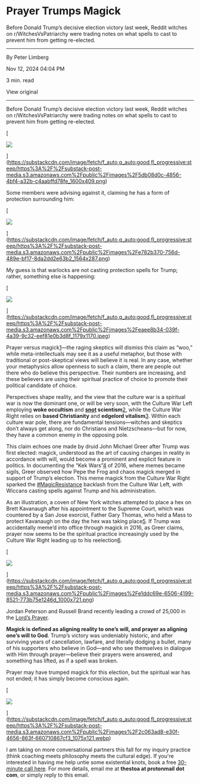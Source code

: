 # Prayer Trumps Magick

Before Donald Trump’s decisive election victory last week, Reddit witches on r/WitchesVsPatriarchy were trading notes on what spells to cast to prevent him from getting re-elected.

---

By Peter Limberg

Nov 12, 2024 04:04 PM

3 min. read

View original

---

Before Donald Trump’s decisive election victory last week, Reddit witches on r/WitchesVsPatriarchy were trading notes on what spells to cast to prevent him from getting re-elected.

[

![](https://substackcdn.com/image/fetch/w_1456,c_limit,f_auto,q_auto:good,fl_progressive:steep/https%3A%2F%2Fsubstack-post-media.s3.amazonaws.com%2Fpublic%2Fimages%2F5db08d0c-4856-4bf4-a32b-c4aabffd78fe_1600x409.png)

](https://substackcdn.com/image/fetch/f_auto,q_auto:good,fl_progressive:steep/https%3A%2F%2Fsubstack-post-media.s3.amazonaws.com%2Fpublic%2Fimages%2F5db08d0c-4856-4bf4-a32b-c4aabffd78fe_1600x409.png)

Some members were advising against it, claiming he has a form of protection surrounding him:

[

![](https://substackcdn.com/image/fetch/w_1456,c_limit,f_auto,q_auto:good,fl_progressive:steep/https%3A%2F%2Fsubstack-post-media.s3.amazonaws.com%2Fpublic%2Fimages%2Fe782b370-756d-489e-bf17-8da2dd2e63b2_1564x287.png)

](https://substackcdn.com/image/fetch/f_auto,q_auto:good,fl_progressive:steep/https%3A%2F%2Fsubstack-post-media.s3.amazonaws.com%2Fpublic%2Fimages%2Fe782b370-756d-489e-bf17-8da2dd2e63b2_1564x287.png)

My guess is that warlocks are not casting protection spells for Trump; rather, something else is happening:

[

![](https://substackcdn.com/image/fetch/w_1456,c_limit,f_auto,q_auto:good,fl_progressive:steep/https%3A%2F%2Fsubstack-post-media.s3.amazonaws.com%2Fpublic%2Fimages%2Feaee8b34-039f-4a39-9c32-eef81e0b3d8f_1179x1170.jpeg)

](https://substackcdn.com/image/fetch/f_auto,q_auto:good,fl_progressive:steep/https%3A%2F%2Fsubstack-post-media.s3.amazonaws.com%2Fpublic%2Fimages%2Feaee8b34-039f-4a39-9c32-eef81e0b3d8f_1179x1170.jpeg)

Prayer versus magick[1](https://lessfoolish.substack.com/p/prayer-trumps-magick?utm_source=post-email-title&publication_id=34046&post_id=151554639&utm_campaign=email-post-title&isFreemail=true&r=7br8e&triedRedirect=true&utm_medium=email#footnote-1-151554639)—the raging skeptics will dismiss this claim as “woo,” while meta-intellectuals may see it as a useful metaphor, but those with traditional or post-skeptical views will believe it is real. In any case, whether your metaphysics allow openness to such a claim, there are people out there who do believe this perspective. Their numbers are increasing, and these believers are using their spiritual practice of choice to promote their political candidate of choice.

Perspectives shape reality, and the view that the culture war is a spiritual war is now the dominant one, or will be very soon, with the Culture War Left employing **woke occultism** and **[snot](https://theupheaval.substack.com/p/on-millennial-snot) scientism**[2](https://lessfoolish.substack.com/p/prayer-trumps-magick?utm_source=post-email-title&publication_id=34046&post_id=151554639&utm_campaign=email-post-title&isFreemail=true&r=7br8e&triedRedirect=true&utm_medium=email#footnote-2-151554639), while the Culture War Right relies on **based Christianity** and **edgelord vitalism**[3](https://lessfoolish.substack.com/p/prayer-trumps-magick?utm_source=post-email-title&publication_id=34046&post_id=151554639&utm_campaign=email-post-title&isFreemail=true&r=7br8e&triedRedirect=true&utm_medium=email#footnote-3-151554639). Within each culture war pole, there are fundamental tensions—witches and skeptics don’t always get along, nor do Christians and Nietzscheans—but for now, they have a common enemy in the opposing pole.

This claim echoes one made by druid John Michael Greer after Trump was first elected: magick, understood as the art of causing changes in reality in accordance with will, would become a prominent and explicit feature in politics. In documenting the “Kek Wars”[4](https://lessfoolish.substack.com/p/prayer-trumps-magick?utm_source=post-email-title&publication_id=34046&post_id=151554639&utm_campaign=email-post-title&isFreemail=true&r=7br8e&triedRedirect=true&utm_medium=email#footnote-4-151554639) of 2016, where memes became sigils, Greer observed how Pepe the Frog and chaos magick merged in support of Trump’s election. This meme magick from the Culture War Right sparked the [#MagicResistance](https://www.vox.com/2017/6/20/15830312/magicresistance-restance-witches-magic-spell-to-bind-donald-trump-mememagic) backlash from the Culture War Left, with Wiccans casting spells against Trump and his administration.

As an illustration, a coven of New York witches attempted to place a hex on Brett Kavanaugh after his appointment to the Supreme Court, which was countered by a San Jose exorcist, Father Gary Thomas, who held a Mass to protect Kavanaugh on the day the hex was taking place[5](https://lessfoolish.substack.com/p/prayer-trumps-magick?utm_source=post-email-title&publication_id=34046&post_id=151554639&utm_campaign=email-post-title&isFreemail=true&r=7br8e&triedRedirect=true&utm_medium=email#footnote-5-151554639). If Trump was accidentally meme’d into office through magick in 2016, as Greer claims, prayer now seems to be the spiritual practice increasingly used by the Culture War Right leading up to his reelection[6](https://lessfoolish.substack.com/p/prayer-trumps-magick?utm_source=post-email-title&publication_id=34046&post_id=151554639&utm_campaign=email-post-title&isFreemail=true&r=7br8e&triedRedirect=true&utm_medium=email#footnote-6-151554639).

[

![](https://substackcdn.com/image/fetch/w_1456,c_limit,f_auto,q_auto:good,fl_progressive:steep/https%3A%2F%2Fsubstack-post-media.s3.amazonaws.com%2Fpublic%2Fimages%2Fe1ddc69e-6506-4199-8521-773b75e1246d_1000x721.png)

](https://substackcdn.com/image/fetch/f_auto,q_auto:good,fl_progressive:steep/https%3A%2F%2Fsubstack-post-media.s3.amazonaws.com%2Fpublic%2Fimages%2Fe1ddc69e-6506-4199-8521-773b75e1246d_1000x721.png)

Jordan Peterson and Russell Brand recently leading a crowd of 25,000 in the [Lord’s Prayer](https://x.com/LibertyLockPod/status/1840494160039620970).

**Magick is defined as aligning reality to one’s will, and prayer as aligning one’s will to God**. Trump’s victory was undeniably historic, and after surviving years of cancellation, lawfare, and literally dodging a bullet, many of his supporters who believe in God—and who see themselves in dialogue with Him through prayer—believe their prayers were answered, and something has lifted, as if a spell was broken.

Prayer may have trumped magick for this election, but the spiritual war has not ended; it has simply become conscious again.

[

![](https://substackcdn.com/image/fetch/w_1456,c_limit,f_auto,q_auto:good,fl_progressive:steep/https%3A%2F%2Fsubstack-post-media.s3.amazonaws.com%2Fpublic%2Fimages%2F2c063ad8-e30f-4656-863f-660710867cf3_1075x121.webp)

](https://substackcdn.com/image/fetch/f_auto,q_auto:good,fl_progressive:steep/https%3A%2F%2Fsubstack-post-media.s3.amazonaws.com%2Fpublic%2Fimages%2F2c063ad8-e30f-4656-863f-660710867cf3_1075x121.webp)

I am taking on more conversational partners this fall for my inquiry practice (think coaching meets philosophy meets the cultural edge). If you're interested in having me help untie some existential knots, book a free [30-minute call here](https://calendly.com/peterlimberg/30-min-call). For more details, email me at **thestoa at protonmail dot com**, or simply reply to this email.